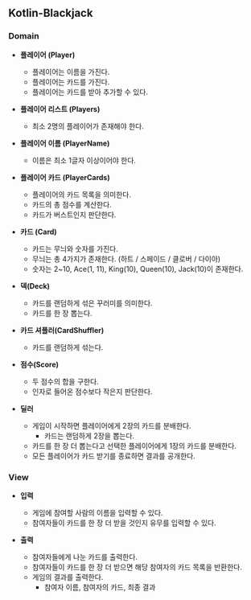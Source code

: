 ## Kotlin-Blackjack

### Domain
- **플레이어 (Player)**
  - 플레이어는 이름을 가진다.
  - 플레이어는 카드를 가진다.
  - 플레이어는 카드를 받아 추가할 수 있다.


- **플레이어 리스트 (Players)**
  - 최소 2명의 플레이어가 존재해야 한다.


- **플레이어 이름 (PlayerName)**
  - 이름은 최소 1글자 이상이어야 한다.


- **플레이어 카드 (PlayerCards)**
  - 플레이어의 카드 목록을 의미한다.
  - 카드의 총 점수를 계산한다.
  - 카드가 버스트인지 판단한다.


- **카드 (Card)**
  - 카드는 무늬와 숫자를 가진다.
  - 무늬는 총 4가지가 존재한다. (하트 / 스페이드 / 클로버 / 다이아)
  - 숫자는 2~10, Ace(1, 11), King(10), Queen(10), Jack(10)이 존재한다.


- **덱(Deck)**
  - 카드를 랜덤하게 섞은 꾸러미를 의미한다.
  - 카드를 한 장 뽑는다.


- **카드 셔플러(CardShuffler)**
  - 카드를 랜덤하게 섞는다.


- **점수(Score)**
  - 두 점수의 합을 구한다. 
  - 인자로 들어온 점수보다 작은지 판단한다.


- **딜러**
  - 게임이 시작하면 플레이어에게 2장의 카드를 분배한다.
    - 카드는 랜덤하게 2장을 뽑는다.
  - 카드를 한 장 더 뽑는다고 선택한 플레이어에게 1장의 카드를 분배한다.
  - 모든 플레이어가 카드 받기를 종료하면 결과를 공개한다.


### View
- **입력**
  - 게임에 참여할 사람의 이름을 입력할 수 있다.
  - 참여자들이 카드를 한 장 더 받을 것인지 유무를 입력할 수 있다.


- **출력**
  - 참여자들에게 나눈 카드를 출력한다.
  - 참여자들이 카드를 한 장 더 받으면 해당 참여자의 카드 목록을 반환한다. 
  - 게임의 결과를 출력한다.
    - 참여자 이름, 참여자의 카드, 최종 결과
